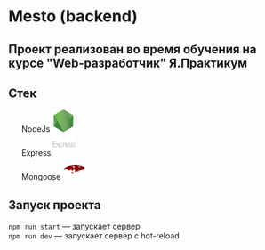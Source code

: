 # Mesto (backend)
## Проект реализован во время обучения на курсе "Web-разработчик" Я.Практикум
## Стек

<ul style="list-style-type:none; display: flex; flex-direction:column;">
  <li>NodeJs <img src='https://github.com/github/explore/blob/main/topics/nodejs/nodejs.png' style='width:40px;height:40px;'/></li>
  <li>Express <img src='https://github.com/github/explore/blob/main/topics/express/express.png' style='width:40px;height:40px;'/></li>
  <li>Mongoose <img src='https://github.com/github/explore/blob/main/topics/mongoose/mongoose.png' style='width:40px;height:40px;'/></li>
</ul>

## Запуск проекта

`npm run start` — запускает сервер   
`npm run dev` — запускает сервер с hot-reload
